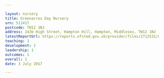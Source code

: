 ```yaml
---

layout: nursery
title: Greenacres Day Nursery
urn: 511417
postcode: TW12 1NJ
address: 143b High Street, Hampton Hill, Hampton, Middlesex, TW12 1NJ
latestReportUrl: https://reports.ofsted.gov.uk/provider/files/2712531/urn/511417.pdf
teaching: 1
development: 1
leadership: 1
outcomes: 1
overall: 1
date: 3 July 2017

---
```


